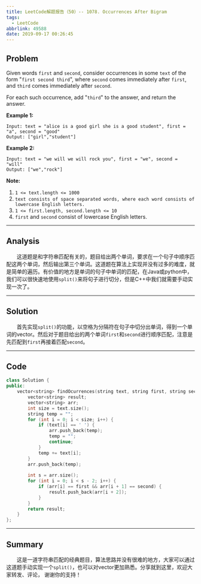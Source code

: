 ```yaml
---
title: LeetCode解题报告（50）-- 1078. Occurrences After Bigram
tags:
  - LeetCode
abbrlink: 49588
date: 2019-09-17 00:26:45
---
```


## Problem

Given words `first` and `second`, consider occurrences in some `text` of the form "`first second third`", where `second` comes immediately after `first`, and `third` comes immediately after `second`.

For each such occurrence, add "`third`" to the answer, and return the answer.

<!-- more -->

**Example 1:**

```
Input: text = "alice is a good girl she is a good student", first = "a", second = "good"
Output: ["girl","student"]
```

**Example 2:**

```
Input: text = "we will we will rock you", first = "we", second = "will"
Output: ["we","rock"]
```

**Note:**

1. `1 <= text.length <= 1000`
2. `text consists of space separated words, where each word consists of lowercase English letters.`
3. `1 <= first.length, second.length <= 10`
4. `first` and `second` consist of lowercase English letters.

------

## Analysis

&emsp;&emsp;这道题是和字符串匹配有关的，题目给出两个单词，要求在一个句子中顺序匹配这两个单词，然后输出第三个单词。这道题在算法上实现并没有过多的难度，就是简单的遍历。有价值的地方是单词的句子中单词的匹配，在Java或python中，我们可以很快速地使用`split()`来将句子进行切分，但是C++中我们就需要手动实现一次了。

------

## Solution

&emsp;&emsp;首先实现`split()`的功能，以空格为分隔符在句子中切分出单词，得到一个单词的vector。然后对于题目给出的两个单词`first`和`second`进行顺序匹配，注意是先匹配到`first`再接着匹配`second`。

------

## Code

```c++
class Solution {
public:
    vector<string> findOcurrences(string text, string first, string second) {
        vector<string> result;
        vector<string> arr;
        int size = text.size();
        string temp = "";
        for (int i = 0; i < size; i++) {
            if (text[i] == ' ') {
                arr.push_back(temp);
                temp = "";
                continue;
            }
            temp += text[i];
        }
        arr.push_back(temp);
        
        int s = arr.size();
        for (int i = 0; i < s - 2; i++) {
            if (arr[i] == first && arr[i + 1] == second) {
                result.push_back(arr[i + 2]);
            }
        }
        return result;
    }
};
```

------

## Summary

&emsp;&emsp;这是一道字符串匹配的经典题目，算法思路并没有很难的地方，大家可以通过这道题手动实现一个`split()`，也可以对vector更加熟悉。分享就到这里，欢迎大家转发、评论， 谢谢你的支持！
